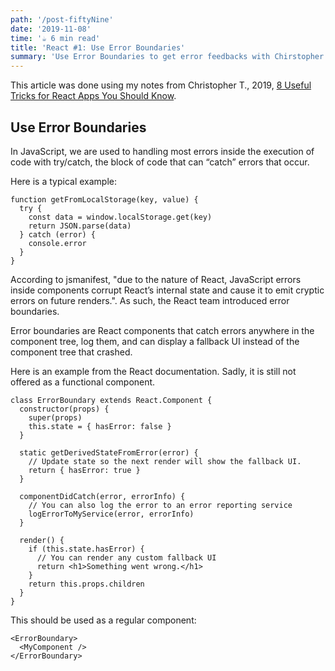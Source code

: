 ```yaml
---
path: '/post-fiftyNine'
date: '2019-11-08'
time: '☕️ 6 min read'
title: 'React #1: Use Error Boundaries'
summary: 'Use Error Boundaries to get error feedbacks with Chirstopher T.'
---
```


This article was done using my notes from Christopher T., 2019, [8 Useful Tricks for React Apps You Should Know](https://jsmanifest.com/8-useful-tricks-in-react-you-should-know/).

## Use Error Boundaries

In JavaScript, we are used to handling most errors inside the execution of code with try/catch, the block of code that can “catch” errors that occur.

Here is a typical example:

```
function getFromLocalStorage(key, value) {
  try {
    const data = window.localStorage.get(key)
    return JSON.parse(data)
  } catch (error) {
    console.error
  }
}
```

According to jsmanifest, "due to the nature of React, JavaScript errors inside components corrupt React’s internal state and cause it to emit cryptic errors on future renders.". As such, the React team introduced error boundaries.

Error boundaries are React components that catch errors anywhere in the component tree, log them, and can display a fallback UI instead of the component tree that crashed.

Here is an example from the React documentation. Sadly, it is still not offered as a functional component.

```
class ErrorBoundary extends React.Component {
  constructor(props) {
    super(props)
    this.state = { hasError: false }
  }

  static getDerivedStateFromError(error) {
    // Update state so the next render will show the fallback UI.
    return { hasError: true }
  }

  componentDidCatch(error, errorInfo) {
    // You can also log the error to an error reporting service
    logErrorToMyService(error, errorInfo)
  }

  render() {
    if (this.state.hasError) {
      // You can render any custom fallback UI
      return <h1>Something went wrong.</h1>
    }
    return this.props.children
  }
}
```

This should be used as a regular component:

```
<ErrorBoundary>
  <MyComponent />
</ErrorBoundary>
```
